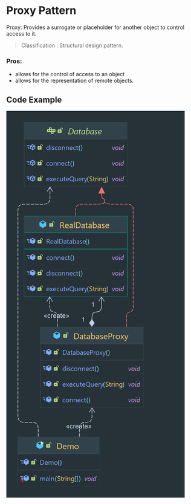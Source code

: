 # Proxy Pattern

Proxy: Provides a surrogate or placeholder for another object to control access to it.

> Classification : Structural design pattern.

### Pros:

* allows for the control of access to an object
* allows for the representation of remote objects.

## Code Example

![Proxy](../../../images/proxy.png)